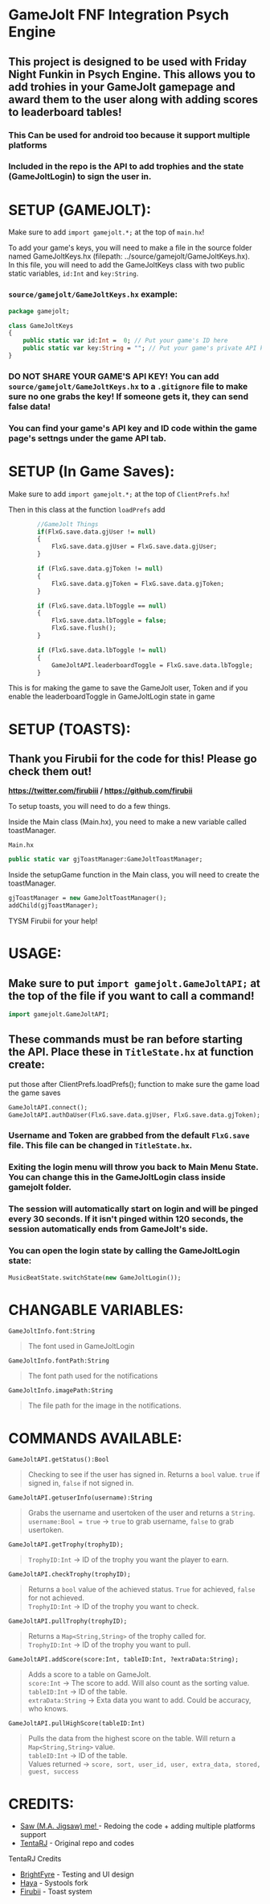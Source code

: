 # GameJolt FNF Integration Psych Engine

## This project is designed to be used with **Friday Night Funkin** in **Psych Engine**. This allows you to add trohies in your GameJolt gamepage and award them to the user along with adding scores to leaderboard tables!

### This Can be used for android too because it support multiple platforms

### Included in the repo is the API to add trophies and the state (GameJoltLogin) to sign the user in.

# SETUP (GAMEJOLT):

Make sure to add `import gamejolt.*;` at the top of `main.hx`!

To add your game's keys, you will need to make a file in the source folder named GameJoltKeys.hx (filepath: ../source/gamejolt/GameJoltKeys.hx).
<br>
In this file, you will need to add the GameJoltKeys class with two public static variables, `id:Int` and `key:String`.

### `source/gamejolt/GameJoltKeys.hx` example:
```hx
package gamejolt;

class GameJoltKeys
{
    public static var id:Int = 	0; // Put your game's ID here
    public static var key:String = ""; // Put your game's private API key here
}
```
### **DO NOT SHARE YOUR GAME'S API KEY! You can add `source/gamejolt/GameJoltKeys.hx` to a `.gitignore` file to make sure no one grabs the key! If someone gets it, they can send false data!**

### You can find your game's API key and ID code within the game page's settngs under the game API tab.

# SETUP (In Game Saves):

Make sure to add `import gamejolt.*;` at the top of `ClientPrefs.hx`!

Then in this class at the function `loadPrefs` add

```hx
        //GameJolt Things
        if(FlxG.save.data.gjUser != null)
        {
            FlxG.save.data.gjUser = FlxG.save.data.gjUser;
        }

        if (FlxG.save.data.gjToken != null)
        {
            FlxG.save.data.gjToken = FlxG.save.data.gjToken;
        }

        if (FlxG.save.data.lbToggle == null)
        {
            FlxG.save.data.lbToggle = false;
            FlxG.save.flush();
        }

        if (FlxG.save.data.lbToggle != null)
        {
            GameJoltAPI.leaderboardToggle = FlxG.save.data.lbToggle;
        }
```

This is for making the game to save the GameJolt user, Token and if you enable the leaderboardToggle in GameJoltLogin state in game

# SETUP (TOASTS):

## **Thank you Firubii for the code for this! Please go check them out!**
**https://twitter.com/firubiii / https://github.com/firubii**

To setup toasts, you will need to do a few things.

Inside the Main class (Main.hx), you need to make a new variable called toastManager.

`Main.hx`
```haxe
public static var gjToastManager:GameJoltToastManager;
```

Inside the setupGame function in the Main class, you will need to create the toastManager.
```haxe
gjToastManager = new GameJoltToastManager();
addChild(gjToastManager);
```

TYSM Firubii for your help!

# USAGE:

## Make sure to put `import gamejolt.GameJoltAPI;` at the top of the file if you want to call a command!

```hx
import gamejolt.GameJoltAPI;
```

## These commands **must** be ran before starting the API. Place these in `TitleState.hx` at function create:

put those after ClientPrefs.loadPrefs(); function to make sure the game load the game saves
```hx
GameJoltAPI.connect();
GameJoltAPI.authDaUser(FlxG.save.data.gjUser, FlxG.save.data.gjToken);
```

### Username and Token are grabbed from the default `FlxG.save` file. This file can be changed in `TitleState.hx`.

### Exiting the login menu will throw you back to Main Menu State. You can change this in the GameJoltLogin class inside gamejolt folder.

### The session will automatically start on login and will be pinged every 30 seconds. If it isn't pinged within 120 seconds, the session automatically ends from GameJolt's side.

### You can open the login state by calling the GameJoltLogin state:
```hx
MusicBeatState.switchState(new GameJoltLogin());
```

# CHANGABLE VARIABLES:

`GameJoltInfo.font:String`
> The font used in GameJoltLogin

`GameJoltInfo.fontPath:String`
> The font path used for the notifications

`GameJoltInfo.imagePath:String`
> The file path for the image in the notifications.

# COMMANDS AVAILABLE:

`GameJoltAPI.getStatus():Bool`
> Checking to see if the user has signed in. Returns a `bool` value. `true` if signed in, `false` if not signed in.

`GameJoltAPI.getuserInfo(username):String`
> Grabs the username and usertoken of the user and returns a `String`.<br>
> `username:Bool = true` -> `true` to grab username, `false` to grab usertoken.

`GameJoltAPI.getTrophy(trophyID);`
> `TrophyID:Int` -> ID of the trophy you want the player to earn.

`GameJoltAPI.checkTrophy(trophyID);`
> Returns a `bool` value of the achieved status. `True` for achieved, `false` for not achieved.<br>
> `TrophyID:Int` -> ID of the trophy you want to check.

`GameJoltAPI.pullTrophy(trophyID);`
> Returns a `Map<String,String>` of the trophy called for.<br>
> `TrophyID:Int` -> ID of the trophy you want to pull.

`GameJoltAPI.addScore(score:Int, tableID:Int, ?extraData:String);`
> Adds a score to a table on GameJolt.<br>
> `score:Int` -> The score to add. Will also count as the sorting value.<br>
> `tableID:Int` -> ID of the table.<br>
> `extraData:String` -> Exta data you want to add. Could be accuracy, who knows.

`GameJoltAPI.pullHighScore(tableID:Int)`
> Pulls the data from the highest score on the table. Will return a `Map<String,String>` value.<br>
> `tableID:Int` -> ID of the table.<br>
> Values returned -> `score, sort, user_id, user, extra_data, stored, guest, success`

# CREDITS:

- <a href = "https://github.com/jigsaw-4277821">Saw (M.A. Jigsaw) me! </a> - Redoing the code + adding multiple platforms support
- <a href = "https://github.com/TentaRJ">TentaRJ</a> - Original repo and codes

TentaRJ Credits
- <a href = "https://github.com/brightfyregit">BrightFyre</a> - Testing and UI design
- <a href ="https://github.com/haya3218">Haya</a> - Systools fork
- <a href = "https://github.com/firubii">Firubii</a> - Toast system
